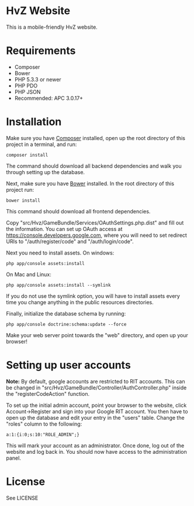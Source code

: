 HvZ Website
===========

This is a mobile-friendly HvZ website.

Requirements
============

  * Composer
  * Bower
  * PHP 5.3.3 or newer
  * PHP PDO
  * PHP JSON
  * Recommended: APC 3.0.17+

Installation
============

Make sure you have [Composer](https://getcomposer.org/) installed, open up the
root directory of this project in a terminal, and run:

    composer install

The command should download all backend dependencies and walk you through
setting up the database.

Next, make sure you have [Bower](http://bower.io/) installed. In the root
directory of this project run:

    bower install

This command should download all frontend dependencies.

Copy "src/Hvz/GameBundle/Services/OAuthSettings.php.dist" and fill out the
information. You can set up OAuth access at
https://console.developers.google.com, where you will need to set redirect URIs
to "/auth/register/code" and "/auth/login/code".

Next you need to install assets. On windows:

    php app/console assets:install

On Mac and Linux:

    php app/console assets:install --symlink

If you do not use the symlink option, you will have to install assets every time
you change anything in the public resources directories.

Finally, initialize the database schema by running:

    php app/console doctrine:schema:update --force

Make your web server point towards the "web" directory, and open up your browser!

Setting up user accounts
========================

**Note:** By default, google accounts are restricted to RIT accounts. This can
be changed in "src/Hvz/GameBundle/Controller/AuthController.php" inside the
"registerCodeAction" function.

To set up the initial admin account, point your browser to the website, click
Account->Register and sign into your Google RIT account. You then have to open
up the database and edit your entry in the "users" table. Change the "roles"
column to the following:

    a:1:{i:0;s:10:"ROLE_ADMIN";}

This will mark your account as an administrator. Once done, log out of the
website and log back in. You should now have access to the administration panel.

License
=======

See LICENSE
